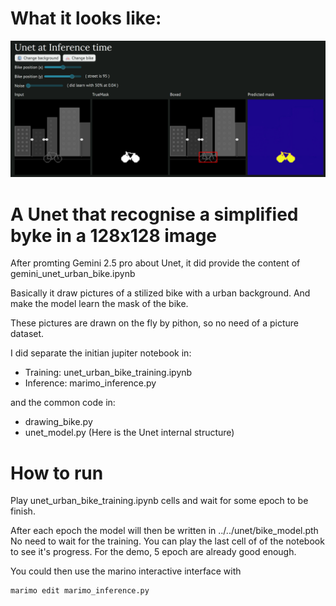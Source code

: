 # What it looks like:
![](Screenshot.png)

# A Unet that recognise a simplified byke in a 128x128 image
After promting Gemini 2.5 pro about Unet, it did provide the content of gemini_unet_urban_bike.ipynb

Basically it draw pictures of a stilized bike with a urban background.
And make the model learn the mask of the bike.

These pictures are drawn on the fly by pithon, so no need of a picture dataset.

I did separate the initian jupiter notebook in:
 - Training: unet_urban_bike_training.ipynb
 - Inference: marimo_inference.py

and the common code in:
- drawing_bike.py
- unet_model.py (Here is the Unet internal structure)

# How to run
Play unet_urban_bike_training.ipynb cells
and wait for some epoch to be finish.

After each epoch the model will then be written in ../../unet/bike_model.pth
No need to wait for the training. You can play the last cell of of the notebook to see it's progress. For the demo, 5 epoch are already good enough.

You could then use the marino interactive interface with
```cmd
marimo edit marimo_inference.py
```

